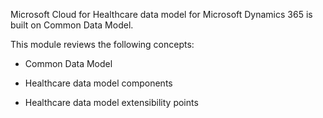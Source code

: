 Microsoft Cloud for Healthcare data model for Microsoft Dynamics 365 is built on Common Data Model. 

This module reviews the following concepts:

- Common Data Model

- Healthcare data model components

- Healthcare data model extensibility points
